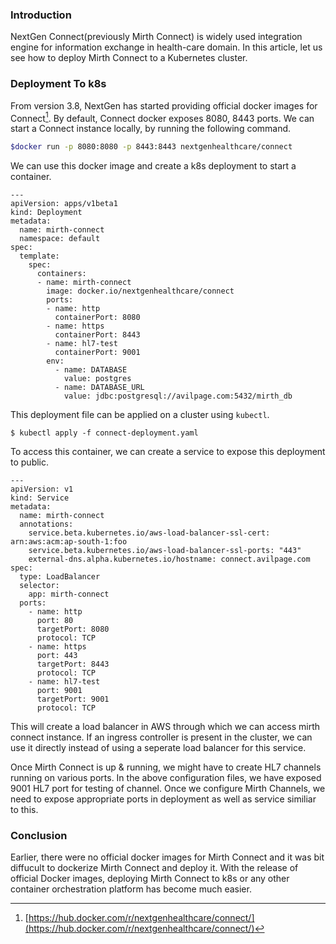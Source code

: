 <!--
.. title: How To Deploy Mirth Connect To Kubernetes
.. slug: deploy-mirth-to-kubernetes
.. date: 2020-09-30 23:25:46 UTC+05:30
.. tags: devops, kubernetes, HealthIT
.. category: programming
.. link:
.. description: How to Deploy NextGen Connect (aka Mirth Connect) to a Kubernetes cluster.
.. type: text
-->


### Introduction

NextGen Connect(previously Mirth Connect) is widely used integration engine for information exchange in health-care domain. In this article, let us see how to deploy Mirth Connect to a Kubernetes cluster.


### Deployment To k8s

From version 3.8, NextGen has started providing official docker images for Connect[^nc]. By default, Connect docker exposes 8080, 8443 ports. We can start a Connect instance locally, by running the following command.


```sh
$docker run -p 8080:8080 -p 8443:8443 nextgenhealthcare/connect
```


We can use this docker image and create a k8s deployment to start a container.

```
---
apiVersion: apps/v1beta1
kind: Deployment
metadata:
  name: mirth-connect
  namespace: default
spec:
  template:
    spec:
      containers:
      - name: mirth-connect
        image: docker.io/nextgenhealthcare/connect
        ports:
        - name: http
          containerPort: 8080
        - name: https
          containerPort: 8443
        - name: hl7-test
          containerPort: 9001
        env:
          - name: DATABASE
            value: postgres
          - name: DATABASE_URL
            value: jdbc:postgresql://avilpage.com:5432/mirth_db
```

This deployment file can be applied on a cluster using `kubectl`.

```
$ kubectl apply -f connect-deployment.yaml
```

To access this container, we can create a service to expose this deployment to public.


```
---
apiVersion: v1
kind: Service
metadata:
  name: mirth-connect
  annotations:
    service.beta.kubernetes.io/aws-load-balancer-ssl-cert: arn:aws:acm:ap-south-1:foo
    service.beta.kubernetes.io/aws-load-balancer-ssl-ports: "443"
    external-dns.alpha.kubernetes.io/hostname: connect.avilpage.com
spec:
  type: LoadBalancer
  selector:
    app: mirth-connect
  ports:
    - name: http
      port: 80
      targetPort: 8080
      protocol: TCP
    - name: https
      port: 443
      targetPort: 8443
      protocol: TCP
    - name: hl7-test
      port: 9001
      targetPort: 9001
      protocol: TCP
```

This will create a load balancer in AWS through which we can access mirth connect instance. If an ingress controller is present in the cluster, we can use it directly instead of using a seperate load balancer for this service.

Once Mirth Connect is up & running, we might have to create HL7 channels running on various ports. In the above configuration files, we have exposed 9001 HL7 port for testing of channel. Once we configure Mirth Channels, we need to expose appropriate ports in deployment as well as service similiar to this.

### Conclusion

Earlier, there were no official docker images for Mirth Connect and it was bit diffucult to dockerize Mirth Connect and deploy it. With the release of official Docker images, deploying Mirth Connect to k8s or any other container orchestration platform has become much easier.



[^nc]: [https://hub.docker.com/r/nextgenhealthcare/connect/](https://hub.docker.com/r/nextgenhealthcare/connect/)
